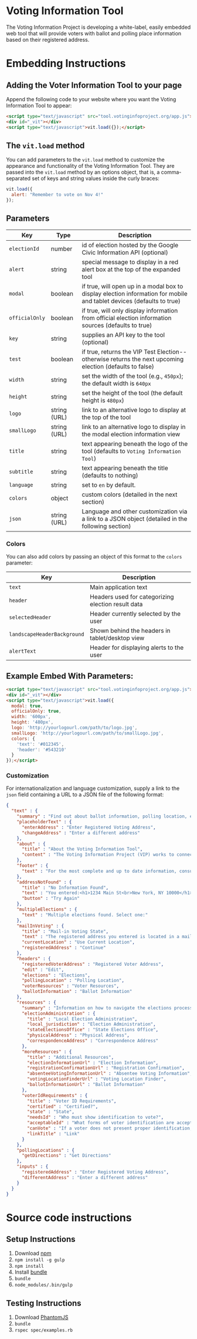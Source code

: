 Voting Information Tool
======================

The Voting Information Project is developing a white-label, easily embedded web tool that will provide voters with ballot and polling place information based on their registered address.

# Embedding Instructions
## Adding the Voter Information Tool to your page
Append the following code to your website where you want the Voting Information Tool to appear:
```HTML
<script type="text/javascript" src="tool.votinginfoproject.org/app.js"></script>
<div id="_vit"></div>
<script type="text/javascript">vit.load({});</script>
```
## The `vit.load` method
You can add parameters to the `vit.load` method to customize the appearance and functionality of the Voting Information Tool. They are passed into the `vit.load` method by an options object, that is, a comma-separated set of keys and string values inside the curly braces:
```JavaScript
vit.load({
  alert: "Remember to vote on Nov 4!"
});
```
## Parameters
| Key |    Type    | Description |
|-----|------------|-------------|
|`electionId`| number | id of election hosted by the Google Civic Information API (optional) |
|`alert`| string | special message to display in a red alert box at the top of the expanded tool |
|`modal`| boolean | if true, will open up in a modal box to display election information for mobile and tablet devices (defaults to true)|
|`officialOnly`| boolean | if true, will only display information from official election information sources (defaults to true)|
|`key`| string | supplies an API key to the tool (optional)|
|`test`| boolean | if true, returns the VIP Test Election--otherwise returns the next upcoming election (defaults to false)|
|`width`| string | set the width of the tool (e.g., `450px`); the default width is `640px` |
|`height`| string | set the height of the tool (the default height is `480px`)|
|`logo`| string (URL) | link to an alternative logo to display at the top of the tool|
|`smallLogo`| string (URL) | link to an alternative logo to display in the modal election information view|
|`title`| string | text appearing beneath the logo of the tool (defaults to `Voting Information Tool`)|
|`subtitle`| string | text appearing beneath the title (defaults to nothing)|
|`language`| string | set to `en` by default.|
|`colors`| object | custom colors (detailed in the next section) |
|`json`| string (URL) | Language and other customization via a link to a JSON object (detailed in the following section)|

### Colors
You can also add colors by passing an object of this format to the `colors` parameter:

| Key | Description |
|-----|-------------|
|`text`|Main application text|
|`header`|Headers used for categorizing election result data|
|`selectedHeader`|Header currently selected by the user|
|`landscapeHeaderBackground`|Shown behind the headers in tablet/desktop view|
|`alertText`|Header for displaying alerts to the user|

## Example Embed With Parameters:
```html
<script type="text/javascript" src="tool.votinginfoproject.org/app.js"></script>
<div id="_vit"></div>
<script type="text/javascript">vit.load({
  modal: true,
  officialOnly: true,
  width: '600px',
  height: '480px',
  logo: 'http://yourlogourl.com/path/to/logo.jpg',
  smallLogo: 'http://yourlogourl.com/path/to/smallLogo.jpg',
  colors: {
    'text': '#012345',
    'header': '#543210'
  }
});</script>
```

### Customization
For internationalization and language customization, supply a link to the `json` field containing a URL to a JSON file of the following format:

```JSON
{
  "text" : {
    "summary" : "Find out about ballot information, polling location, early voting, ID requirements and more...",
    "placeholderText" : {
      "enterAddress" : "Enter Registered Voting Address",
      "changeAddress" : "Enter a different address"
    },
    "about" : {
      "title" : "About the Voting Information Tool",
      "content" : "The Voting Information Project (VIP) works to connect voters with the essential information needed to cast their ballot, such as where to vote and what is on the ballot. It is a project between The Pew Charitable Trusts, Google, and the states. Launched in 2008, VIP works with state and local election officials to provide official election information to citizens through a variety of means, including the Google Civic Information API. The Voting Information Tool is one of the many made available through VIP, ensuring official election information is accessible to voters before and on Election Day."
    },
    "footer" : {
      "text" : "For the most complete and up to date information, consult your local election official."
    },
    "addressNotFound" : {
      "title" : "No Information Found",
      "text" : "You entered:<h1>1234 Main St<br>New York, NY 10000</h1>We couldn't find any election information for the address you entered. Please check to make sure you entered it correctly.",
      "button" : "Try Again"
    },
    "multipleElections" : {
      "text" : "Multiple elections found. Select one:"
    },
    "mailInVoting" : {
      "title" : "Mail-in Voting State",
      "text" : "The registered address you entered is located in a mail-in voting state. This means you can submit your ballot at any official drop box. Would you like to continue searching for drop boxes based on your registered address, or would you like to resubmit your request using your current location?",
      "currentLocation" : "Use Current Location",
      "registeredAddress" : "Continue"
    },
    "headers" : {
      "registeredVoterAddress" : "Registered Voter Address",
      "edit" : "Edit",
      "elections" : "Elections",
      "pollingLocation" : "Polling Location",
      "voterResources" : "Voter Resources",
      "ballotInformation" : "Ballot Information"
    },
    "resources" : {
      "summary" : "Information on how to navigate the elections process, including deadlines, Voter ID information, and registration links.",
      "electionAdministration" : {
        "title" : "Local Election Administration",
        "local_jurisdiction" : "Election Administration",
        "stateElectionsOffice" : "State Elections Office",
        "physicalAddress" : "Physical Address",
        "correspondenceAddress" : "Correspondence Address"
      },
      "moreResources" : {
        "title" : "Additional Resources",
        "electionInformationUrl" : "Election Information",
        "registrationConfirmationUrl" : "Registration Confirmation",
        "absenteeVotingInformationUrl" : "Absentee Voting Information",
        "votingLocationFinderUrl" : "Voting Location Finder",
        "ballotInformationUrl" : "Ballot Information"
      },
      "voterIdRequirements" : {
        "title" : "Voter ID Requirements",
        "certified" : "Certified?",
        "state" : "State",
        "needsId" : "Who must show identification to vote?",
        "acceptableId" : "What forms of voter identification are acceptable?",
        "canVote" : "If a voter does not present proper identification, can s/he still vote a regular ballot?",
        "linkTitle" : "Link"
      }
    },
    "pollingLocations" : {
      "getDirections" : "Get Directions"
    },
    "inputs" : {
      "registeredAddress" : "Enter Registered Voting Address",
      "differentAddress" : "Enter a different address"
    }
  }
}
```
# Source code instructions
## Setup Instructions

1. Download [npm](https://github.com/npm/npm)
2. `npm install -g gulp`
3. `npm install`
4. Install [bundle](http://bundler.io/#getting-started)
5. `bundle`
6. `node_modules/.bin/gulp`

## Testing Instructions

1. Download [PhantomJS](http://phantomjs.org/download.html)
2. `bundle`
3. `rspec spec/examples.rb`
